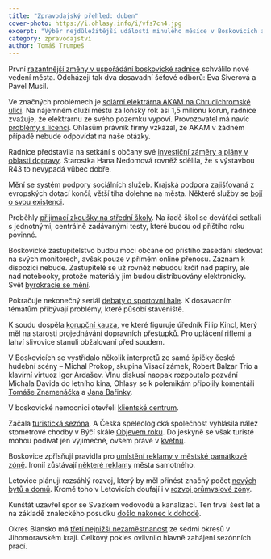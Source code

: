 ```yaml
---
title: "Zpravodajský přehled: duben"
cover-photo: https://i.ohlasy.info/i/vfs7cn4.jpg
excerpt: "Výběr nejdůležitější událostí minulého měsíce v Boskovicích a okolí podle redakce Ohlasů. Přečtěte si stručný zpravodajský přehled toho nejpodstatnějšího, co se v dubnu na Boskovicku událo."
category: zpravodajství
author: Tomáš Trumpeš
---
```


První [razantnější změny v uspořádání boskovické radnice](/clanky/2015/04/personalni-zmeny-radnice.html) schválilo nové vedení města. Odcházejí tak dva dosavadní šéfové odborů: Eva Siverová a Pavel Musil.

Ve značných problémech je [solární elektrárna AKAM na Chrudichromské ulici](/clanky/2015/04/solarni-elektrarna.html). Na nájemném dluží městu za loňský rok asi 1,5 milionu korun, radnice zvažuje, že elektrárnu ze svého pozemku vypoví. Provozovatel má navíc [problémy s licencí](/clanky/2015/04/solarni-licence.html). Ohlasům právník firmy vzkázal, že AKAM v žádném případě nebude odpovídat na naše otázky.

Radnice představila na setkání s občany své [investiční záměry a plány v oblasti dopravy](/clanky/2015/04/investice-a-doprava.html). Starostka Hana Nedomová rovněž sdělila, že s výstavbou R43 to nevypadá vůbec dobře.

Mění se systém podpory sociálních služeb. Krajská podpora zajišťovaná z evropských dotací  končí, větší tíha dolehne na města. Některé služby se [bojí o svou existenci](http://blanensky.denik.cz/zpravy_region/nektere-socialni-sluzby-nedostanou-od-mest-a-obci-penize-20150420.html).

Proběhly [přijímací zkoušky na střední školy](/clanky/2015/03/prihlasky-na-stredni.html). Na řadě škol se deváťáci setkali s jednotnými, centrálně zadávanými testy, které budou od příštího roku povinné.

Boskovické zastupitelstvo budou moci občané od příštího zasedání sledovat na svých monitorech, avšak pouze v přímém online přenosu. Záznam k dispozici nebude. Zastupitelé se už rovněž nebudou krčit nad papíry, ale nad notebooky, protože materiály jim budou distribuovány elektronicky. Svět [byrokracie se mění](/clanky/2015/04/komunikace-byrokracie.html).

Pokračuje nekonečný seriál [debaty o sportovní hale](/clanky/2015/04/staveniste-haly.html). K dosavadním tématům přibývají problémy, které působí staveniště.

K soudu dospěla [korupční kauza](http://www.zrcadlo.net/clanky/Boskovicky-urednik-Kincl-mel-jako-uplatek-dostat-rifle-a-slivovici-1625/), ve které figuruje úředník Filip Kincl, který měl na starosti projednávání dopravních přestupků. Pro uplácení riflemi a lahví slivovice stanuli obžalovaní před soudem.

V Boskovicích se vystřídalo několik interpretů ze samé špičky české hudební scény – Michal Prokop, skupina Visací zámek, Robert Balzar Trio a klavírní virtuoz Igor Ardašev. Vlnu diskusí naopak rozpoutalo pozvání Michala Davida do letního kina, Ohlasy se k polemikám připojily komentáři [Tomáše Znamenáčka](/clanky/2015/04/podpora-kultury.html) a [Jana Bařinky](/clanky/2015/04/michal-david-za-hranici.html).

V boskovické nemocnici otevřeli [klientské centrum](http://boskovice.cz/nemocnice-otevrela-nove-klientske-centrum/d-25706/p1=1019).

Začala [turistická sezóna](http://boskovice.cz/boskovice-zahajily-turistickou-sezonu/d-25402/p1=1019). A Česká speleologická společnost vyhlásila nález stometrové chodby v Býčí skále [Objevem roku](http://www.zrcadlo.net/clanky/Nalez-stometrove-chodby-v-Byci-skale-je-objevem-roku-2014-1660/). Do jeskyně se však turisté mohou podívat jen výjimečně, ovšem právě v [květnu](http://www.byciskala.cz/MaRS/index.php?show=clanek&id=555).

Boskovice zpřísňují pravidla pro [umístění reklamy v městské památkové zóně](http://blanensky.denik.cz/zpravy_region/boskovicka-radnice-zprisnila-pravidla-reklamy-20150407.html). Ironií zůstávají [některé reklamy](https://www.facebook.com/tomas.trumpes/posts/10204547119697846) města samotného.

Letovice plánují rozsáhlý rozvoj, který by měl přinést značný počet [nových bytů a domů](http://blanensky.denik.cz/zpravy_region/rozvoj-letovic-studie-pocita-s-desitkami-novych-domu-a-bytu-20150427.html). Kromě toho v Letovicích doufají i v [rozvoj průmyslové zóny](http://blanensky.denik.cz/zpravy_region/prumyslova-zona-v-letovicich-se-rozroste-20150424.html).

Kunštát uzavřel spor se Svazkem vodovodů a kanalizací. Ten trval šest let a na základě znaleckého posudku [došlo nakonec k dohodě](http://blanensky.denik.cz/zpravy_region/milionove-spory-mezi-kunstatem-a-svazkem-jsou-u-konce-20150422.html). 

Okres Blansko má [třetí nejnižší nezaměstnanost](http://www.zrcadlo.net/clanky/Okres-Blansko-ma-treti-nejnizsi-nezamestnanost-na-jizni-Morave-1604/) ze sedmi okresů v Jihomoravském kraji. Celkový pokles ovlivnilo hlavně zahájení sezónních prací.
